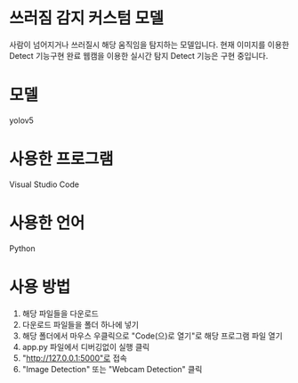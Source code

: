# 쓰러짐 감지 커스텀 모델
사람이 넘어지거나 쓰러질시 해당 움직임을 탐지하는 모델입니다.
현재 이미지를 이용한 Detect 기능구현 완료
웹캠을 이용한 실시간 탐지 Detect 기능은 구현 중입니다.

# 모델
yolov5

# 사용한 프로그램
Visual Studio Code

# 사용한 언어
Python

# 사용 방법
1. 해당 파일들을 다운로드
2. 다운로드 파일들을 폴더 하나에 넣기
3. 해당 폴더에서 마우스 우클릭으로 "Code(으)로 열기"로 해당 프로그램 파일 열기
4. app.py 파일에서 디버깅없이 실행 클릭
5. "http://127.0.0.1:5000"로 접속
6. "Image Detection" 또는 "Webcam Detection" 클릭
